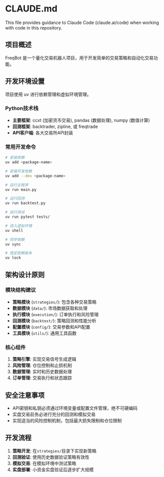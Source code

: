 # CLAUDE.md

This file provides guidance to Claude Code (claude.ai/code) when working with code in this repository.

## 项目概述

FreqBot 是一个量化交易机器人项目，用于开发简单的交易策略和自动化交易功能。

## 开发环境设置

项目使用 uv 进行依赖管理和虚拟环境管理。

### Python技术栈
- **主要框架**: ccxt (加密货币交易), pandas (数据处理), numpy (数值计算)
- **回测框架**: backtrader, zipline, 或 freqtrade
- **API客户端**: 各大交易所API封装

### 常用开发命令
```bash
# 安装依赖
uv add <package-name>

# 安装开发依赖
uv add --dev <package-name>

# 运行主程序
uv run main.py

# 运行回测
uv run backtest.py

# 运行测试
uv run pytest tests/

# 进入虚拟环境
uv shell

# 同步依赖
uv sync

# 锁定依赖版本
uv lock
```

## 架构设计原则

### 模块结构建议
- **策略模块** (`strategies/`): 包含各种交易策略
- **数据模块** (`data/`): 市场数据获取和处理
- **执行模块** (`execution/`): 订单执行和风险管理
- **回测模块** (`backtest/`): 策略回测和性能分析
- **配置模块** (`config/`): 交易参数和API配置
- **工具模块** (`utils/`): 通用工具函数

### 核心组件
1. **策略引擎**: 实现交易信号生成逻辑
2. **风险管理**: 仓位控制和止损机制
3. **数据管理**: 实时和历史数据处理
4. **订单管理**: 交易执行和状态跟踪

## 安全注意事项

- API密钥和私钥必须通过环境变量或配置文件管理，绝不可硬编码
- 实盘交易前务必进行充分的回测和模拟交易
- 实现适当的风险控制机制，包括最大损失限制和仓位限制

## 开发流程

1. **策略开发**: 在`strategies/`目录下实现新策略
2. **回测验证**: 使用历史数据验证策略有效性
3. **模拟交易**: 在模拟环境中测试策略
4. **实盘部署**: 小资金实盘验证后逐步扩大规模